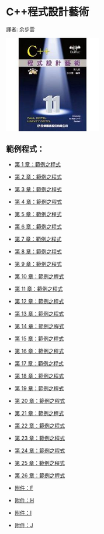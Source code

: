 C++程式設計藝術
====================

譯者: 余步雲

![C++程式設計藝術](../image/README/C++程式設計藝術.jpg)

 範例程式：
--------------------------

* [第 1 章：範例之程式](ch01)
* [第 2 章：範例之程式](ch02)
* [第 3 章：範例之程式](ch03)
* [第 4 章：範例之程式](ch04)
* [第 5 章：範例之程式](ch05)
* [第 6 章：範例之程式](ch06)
* [第 7 章：範例之程式](ch07)
* [第 8 章：範例之程式](ch08)
* [第 9 章：範例之程式](ch09)
* [第 10 章：範例之程式](ch10)
* [第 11 章：範例之程式](ch11)
* [第 12 章：範例之程式](ch12)
* [第 13 章：範例之程式](ch13)
* [第 14 章：範例之程式](ch14)
* [第 15 章：範例之程式](ch15)
* [第 16 章：範例之程式](ch16)
* [第 17 章：範例之程式](ch17)
* [第 18 章：範例之程式](ch18)
* [第 19 章：範例之程式](ch19)
* [第 20 章：範例之程式](ch20)
* [第 21 章：範例之程式](ch21)
* [第 22 章：範例之程式](ch22)
* [第 23 章：範例之程式](ch23)
* [第 24 章：範例之程式](ch24)
* [第 25 章：範例之程式](ch25)
* [第 26 章：範例之程式](ch26)

* [附件：F](appF)
* [附件：H](appH)
* [附件：I](appI)
* [附件：J](appJ)